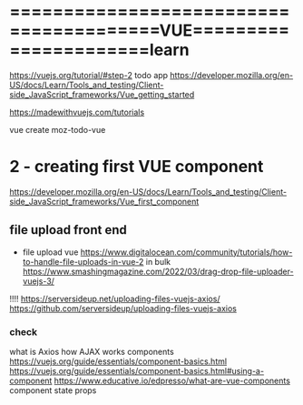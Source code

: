 # ========================================VUE======================learn
https://vuejs.org/tutorial/#step-2
todo app
https://developer.mozilla.org/en-US/docs/Learn/Tools_and_testing/Client-side_JavaScript_frameworks/Vue_getting_started

https://madewithvuejs.com/tutorials

vue create moz-todo-vue

<template>
  <div id="app">
    <h1>To-Do List</h1>
  </div>
</template>



# 2  - creating first VUE component
https://developer.mozilla.org/en-US/docs/Learn/Tools_and_testing/Client-side_JavaScript_frameworks/Vue_first_component


## file upload front end
- file upload vue https://www.digitalocean.com/community/tutorials/how-to-handle-file-uploads-in-vue-2
in bulk
https://www.smashingmagazine.com/2022/03/drag-drop-file-uploader-vuejs-3/

!!!!
https://serversideup.net/uploading-files-vuejs-axios/
https://github.com/serversideup/uploading-files-vuejs-axios

### check
what is Axios
how AJAX works
components 
https://vuejs.org/guide/essentials/component-basics.html
https://vuejs.org/guide/essentials/component-basics.html#using-a-component
https://www.educative.io/edpresso/what-are-vue-components
component state
props
